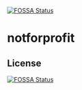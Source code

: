 [![FOSSA Status](https://app.fossa.io/api/projects/git%2Bgithub.com%2FLibbum%2Fnotforprofit.svg?type=shield)](https://app.fossa.io/projects/git%2Bgithub.com%2FLibbum%2Fnotforprofit?ref=badge_shield)

# notforprofit

## License
[![FOSSA Status](https://app.fossa.io/api/projects/git%2Bgithub.com%2FLibbum%2Fnotforprofit.svg?type=large)](https://app.fossa.io/projects/git%2Bgithub.com%2FLibbum%2Fnotforprofit?ref=badge_large)